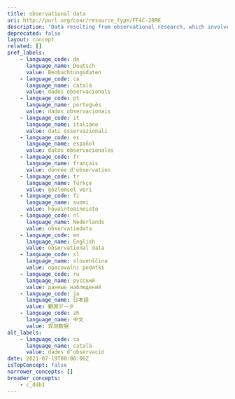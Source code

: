 ```yaml
---
title: observational data
uri: http://purl.org/coar/resource_type/FF4C-28RK
description: 'Data resulting from observational research, which involves collecting observations as they occur (for example, observing behaviors, events, development of condition or disease, etc.), without attempting to manipulate any of the independent variables. [Source:  Adapted from https://ddialliance.org/Specification/DDI-CV/ModeOfCollection_3.0.html]'
deprecated: false
layout: concept
related: []
pref_labels:
    - language_code: de
      language_name: Deutsch
      value: Beobachtungsdaten
    - language_code: ca
      language_name: català
      value: dades observacionals
    - language_code: pt
      language_name: português
      value: dados observacionais
    - language_code: it
      language_name: italiano
      value: dati osservazionali
    - language_code: es
      language_name: español
      value: datos observacionales
    - language_code: fr
      language_name: français
      value: donnée d'observation
    - language_code: tr
      language_name: Türkçe
      value: gözlemsel veri
    - language_code: fi
      language_name: suomi
      value: havaintoaineisto
    - language_code: nl
      language_name: Nederlands
      value: observatiedata
    - language_code: en
      language_name: English
      value: observational data
    - language_code: sl
      language_name: slovenščina
      value: opazovalni podatki
    - language_code: ru
      language_name: русский
      value: данные наблюдений
    - language_code: ja
      language_name: 日本語
      value: 観測データ
    - language_code: zh
      language_name: 中文
      value: 观测数据
alt_labels:
    - language_code: ca
      language_name: català
      value: dades d'observació
date: 2021-07-19T00:00:00Z
isTopConcept: false
narrower_concepts: []
broader_concepts:
    - c_ddb1
---
```


